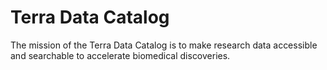 # Terra Data Catalog

The mission of the Terra Data Catalog is to make research data accessible and
searchable to accelerate biomedical discoveries.
